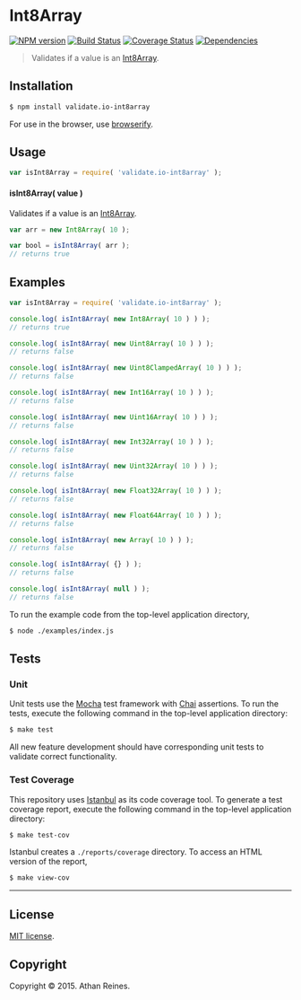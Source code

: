 Int8Array
===
[![NPM version][npm-image]][npm-url] [![Build Status][travis-image]][travis-url] [![Coverage Status][coveralls-image]][coveralls-url] [![Dependencies][dependencies-image]][dependencies-url]

> Validates if a value is an [Int8Array](https://developer.mozilla.org/en-US/docs/Web/JavaScript/Reference/Global_Objects/Int8Array).


## Installation

``` bash
$ npm install validate.io-int8array
```

For use in the browser, use [browserify](https://github.com/substack/node-browserify).


## Usage

``` javascript
var isInt8Array = require( 'validate.io-int8array' );
```

#### isInt8Array( value )

Validates if a value is an [Int8Array](https://developer.mozilla.org/en-US/docs/Web/JavaScript/Reference/Global_Objects/Int8Array).

``` javascript
var arr = new Int8Array( 10 );

var bool = isInt8Array( arr );
// returns true
```


## Examples

``` javascript
var isInt8Array = require( 'validate.io-int8array' );

console.log( isInt8Array( new Int8Array( 10 ) ) );
// returns true

console.log( isInt8Array( new Uint8Array( 10 ) ) );
// returns false

console.log( isInt8Array( new Uint8ClampedArray( 10 ) ) );
// returns false

console.log( isInt8Array( new Int16Array( 10 ) ) );
// returns false

console.log( isInt8Array( new Uint16Array( 10 ) ) );
// returns false

console.log( isInt8Array( new Int32Array( 10 ) ) );
// returns false

console.log( isInt8Array( new Uint32Array( 10 ) ) );
// returns false

console.log( isInt8Array( new Float32Array( 10 ) ) );
// returns false

console.log( isInt8Array( new Float64Array( 10 ) ) );
// returns false

console.log( isInt8Array( new Array( 10 ) ) );
// returns false

console.log( isInt8Array( {} ) );
// returns false

console.log( isInt8Array( null ) );
// returns false
```

To run the example code from the top-level application directory,

``` bash
$ node ./examples/index.js
```


## Tests

### Unit

Unit tests use the [Mocha](http://mochajs.org) test framework with [Chai](http://chaijs.com) assertions. To run the tests, execute the following command in the top-level application directory:

``` bash
$ make test
```

All new feature development should have corresponding unit tests to validate correct functionality.


### Test Coverage

This repository uses [Istanbul](https://github.com/gotwarlost/istanbul) as its code coverage tool. To generate a test coverage report, execute the following command in the top-level application directory:

``` bash
$ make test-cov
```

Istanbul creates a `./reports/coverage` directory. To access an HTML version of the report,

``` bash
$ make view-cov
```


---
## License

[MIT license](http://opensource.org/licenses/MIT). 


## Copyright

Copyright &copy; 2015. Athan Reines.


[npm-image]: http://img.shields.io/npm/v/validate.io-int8array.svg
[npm-url]: https://npmjs.org/package/validate.io-int8array

[travis-image]: http://img.shields.io/travis/validate-io/int8array/master.svg
[travis-url]: https://travis-ci.org/validate-io/int8array

[coveralls-image]: https://img.shields.io/coveralls/validate-io/int8array/master.svg
[coveralls-url]: https://coveralls.io/r/validate-io/int8array?branch=master

[dependencies-image]: http://img.shields.io/david/validate-io/int8array.svg
[dependencies-url]: https://david-dm.org/validate-io/int8array

[dev-dependencies-image]: http://img.shields.io/david/dev/validate-io/int8array.svg
[dev-dependencies-url]: https://david-dm.org/dev/validate-io/int8array

[github-issues-image]: http://img.shields.io/github/issues/validate-io/int8array.svg
[github-issues-url]: https://github.com/validate-io/int8array/issues
